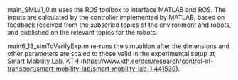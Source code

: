 ##

main_SMLv1_0.m uses the ROS toolbox to interface MATLAB and ROS. The inputs are calculated by the controller implemented by MATLAB, based on feedback received from the subscried topics of the environment and robots, and published on the relevant topics for the robots.

main6_13_simToVerifyExp.m re-runs the simualtion after the dimensions and other parameters are scaled to those valid in the experimental setup at Smart Mobility Lab, KTH (https://www.kth.se/dcs/research/control-of-transport/smart-mobility-lab/smart-mobility-lab-1.441539).
